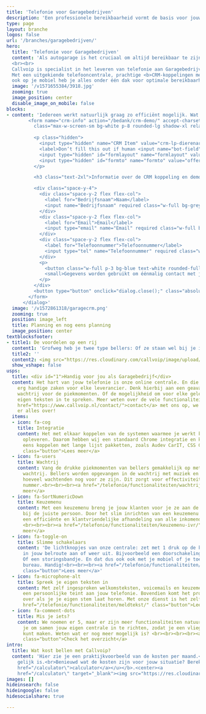 ```yaml
---
title: 'Telefonie voor Garagebedrijven'
description: 'Een professionele bereikbaarheid vormt de basis voor jouw succes. Wij zijn expert in telefonie voor Garagebedrijven.'
type: page
layout: branche
logos: false
url: '/branches/garagebedrijven/'
hero:
  title: 'Telefonie voor Garagebedrijven'
  content: 'Als autogarage is het cruciaal om altijd bereikbaar te zijn voor klanten en leveranciers. Je hebt te maken met afspraken, bestellingen en klantenservice. Met de telefonieoplossingen van Callvoip blijft je bedrijf altijd bereikbaar, waar je ook bent.
  <br><br>
  Callvoip is specialist in het leveren van telefonie aan Garagebedrijven. 
  Met een uitgekiende telefooncentrale, prachtige <b>CRM-koppelingen met het branchepakket Audev CarIT, CSS Car System, Keyloop en iDas BeesdA2</b> en je vaste, zakelijke telefoonnummers 
  ook op je mobiel heb je alles onder één dak voor optimale bereikbaarheid.<br><br><a href="/tour/" class="button">Vraag een demonstratie aan</a>'
  image: '/v1571655384/3918.jpg'
  zooming: true
  image_position: center
  disable_image_on_mobile: false
blocks:
- content: 'Iedereen werkt natuurlijk graag zo efficiënt mogelijk. Wat daar echt aan bijdraagt is het koppelen van jouw CRM pakket met onze telefonie. Met zo’n koppeling verschijnt op de computer van degene die de telefoon aanneemt een popup bij elk gesprek. Deze popup biedt een waardevolle toevoeging aan al het telefoonverkeer.<br><br> Veel Garagebedrijven gebruiken het CRM pakket van <a href=" https://www.callvoip.nl/marketplace/carit/">Audev CarIT</a>, <a href=" https://www.callvoip.nl/marketplace/css/">CSS Car System</a> of <a href=" https://www.callvoip.nl/marketplace/keyloop/">Keyloop</a>. Veel Volvo Garages maken gebruik van <a href=" https://www.callvoip.nl/marketplace/idas/">iDAS BeesdA2</a> We kunnen koppelen met meer dan 170 verschillende pakketten.<br><br><button class="button text-sm lg:text-normal" onclick="dialog.show();">Vraag de CRM koppeling demo aan</button><dialog id="dialog" class="z-50 top-0 w-full h-full">
        <form name="crm-info" action="/bedank/crm-demo/" accept-charset="UTF-8" method="POST" data-netlify-honeypot="true" data-netlify="true"
          class="max-w-screen-sm bg-white p-8 rounded-lg shadow-xl relative mx-auto">
         
          <p class="hidden">
            <input type="hidden" name="CRM Item" value="crm-lp-dierenarts" />
            <label>Don’t fill this out if human <input name="bot-field"> </label>
            <input type="hidden" id="formlayout" name="formlayout" value="d-126942c712c44ec98eb3f158d6b2c826">
            <input type="hidden" id="formto" name="formto" value="offerte" class="hidden">
          </p>

          <h3 class="text-2xl">Informatie over de CRM koppeling en demo ontvangen?</h3><br>

          <div class="space-y-4">
            <div class="space-y-2 flex flex-col">
              <label for="Bedrijfsnaam">Naam</label>
              <input name="Bedrijfsnaam" required class="w-full bg-grey-lightest rounded-full p-3">
            </div>
            <div class="space-y-2 flex flex-col">
              <label for="Email">Email</label>
              <input type="email" name="Email" required class="w-full bg-grey-lightest rounded-full p-3">
            </div>
            <div class="space-y-2 flex flex-col">
              <label for="Telefoonnummer">Telefoonnummer</label>
              <input type="tel" name="Telefoonnummer" required class="w-full bg-grey-lightest rounded-full p-3">
            </div>
            <p>
              <button class="w-full p-3 bg-blue text-white rounded-full">Versturen</button>
              <small>Gegevens worden gebruikt om éénmalig contact met je op te nemen.</small>
            </p>
          </div>
          <button type="button" onclick="dialog.close();" class="absolute top-0 right-0 text-3xl leading-none mr-2 text-red">×</button>
        </form>
      </dialog>'
  image: '/v1572861318/garagecrm.png'
  zooming: true
  position: image_left
  title: Planning en nog eens planning
  image_position: center
textblocksfooter:
- title1: De voordelen op een rij
  content1: 'Grofweg heb je twee type bellers: Of ze staan wel bij je in het systeem, of niet. De koppeling gaat daar als volgt mee om.<br><br><b>Wanneer de beller bekend is bij jou kun je:</b><br>✔ Zien wie er belt, met naam en toenaam<br>✔ Direct het dossier erbij pakken vanuit de popup<br>✔ Historie bekijken van alle contact<br>✔ Een gespreksverslag maken of terugbelverzoek uitzetten<br><br><b>Wanneer de beller niet bekend is bij jou:</b><br>✔ Zie je het laatste contactmoment of momenten met dit nummer, wanneer en met welke collega.<br>✔ Automatische Google Number Lookup: als Google het nummer kent wordt deze verrijkt met naam, adres, plaats en website. Zo weet je toch meer dan enkel het nummer in het display van je telefoon'
  title2: ''
  content2: <img src="https://res.cloudinary.com/callvoip/image/upload/v1601302814/7041.jpg">
  show_vshape: false
usps:
  title: <div id="1">Handig voor jou als Garagebedrijf</div>
  content: Het hart van jouw telefonie is onze online centrale. En die kan een aantal
    erg handige zaken voor elke leverancier. Denk hierbij aan een geavanceerde
    wachtrij voor de piekmomenten. Of de mogelijkheid om voor elke gelegenheid je
    eigen teksten in te spreken. Meer weten over de vele functionaliteiten? Neem <a
    href="https://www.callvoip.nl/contact/">contact</a> met ons op, we vertellen je
    er alles over!
  items:
  - icon: fa-cog
    title: Integratie
    content: Het met elkaar koppelen van de systemen waarmee je werkt kan veel tijdswinst
      opleveren. Daarom hebben wij een standaard Chrome integratie en kunnen ook nog
      eens koppelen met lange lijst pakketten, zoals Audev CarIT, CSS Car System of Keyloop. Maar ook vele anderen.<br><br><a href="/marketplace/"
      class="button">Lees meer</a>
  - icon: fa-users
    title: Wachtrij
    content: Vang de drukke piekmomenten van bellers gemakkelijk op met onze geavanceerde
      wachtrij. Bellers worden opgevangen in de wachtrij met muziek en horen steeds
      hoeveel wachtenden nog voor ze zijn. Dit zorgt voor effectiviteit op een druk
      nummer.<br><br><br><a href="/telefonie/functionaliteiten/wachtrij/" class="button">Lees
      meer</a>
  - icon: fa-SortNumericDown
    title: Keuzemenu
    content: Met een keuzemenu breng je jouw klanten voor je ze aan de lijn hebt al
      bij de juiste persoon. Door het slim inrichten van een keuzemenu zorg je voor
      een efficiënte en klantvriendelijke afhandeling van alle inkomende telefoongesprekken.
      <br><br><br><a href="/telefonie/functionaliteiten/keuzemenu-ivr/" class="button">Lees
      meer</a>
  - icon: fa-toggle-on
    title: Slimme schakelaars
    content: 'De lichtknopjes van onze centrale: zet met 1 druk op de knop een afslag
      in jouw belroute aan of weer uit. Bijvoorbeeld een doorschakeling naar een mobiel nummer.
      Of een storingsbandje. En dat dus ook ook met je mobiel of je toestel op je
      bureau. Handig!<br><br><br><a href="/telefonie/functionaliteiten/omleiding-flow-control/"
      class="button">Lees meer</a>'
  - icon: fa-microphone-alt
    title: Spreek je eigen teksten in
    content: Met zelf ingesproken welkomsteksten, voicemails en keuzemenus geef je
      een persoonlijke teint aan jouw telefonie. Bovendien komt het professioneel
      over als je je eigen stem laat horen. Met onze dienst is het zelf inspreken zo geregeld! <br><br><a
      href="/telefonie/functionaliteiten/meldtekst/" class="button">Lees meer</a>
  - icon: fa-comment-dots
    title: Mis je iets?
    content: We noemen er 5, maar er zijn meer functionaliteiten natuurlijk. We bellen
      je om samen jouw eigen centrale in te richten, zodat je een vliegende start
      kunt maken. Weten wat er nog meer mogelijk is? <br><br><br><br><a href="/telefonie/functionaliteiten/"
      class="button">Check het overzicht</a>
intro:
  title: Wat kost bellen met Callvoip?
  content: 'Hier zie je een praktijkvoorbeeld van de kosten per maand.<br>Iedere klant is anders en dat betekent dus ook dat geen telefooncentrale
    gelijk is.<br>Benieuwd wat de kosten zijn voor jouw situatie? Bereken het via onze <b><u><a
    href="/calculator\">calculator</a></u></b>.<center><a
    href="/calculator\" target="_blank"><img src="https://res.cloudinary.com/callvoip/image/upload/v1679411204/kosten-garage.png"></a></center>'
images: []
hideinsearch: false
hideingoogle: false
hidesocialshare: true

---
```

